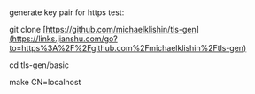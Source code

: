 #
generate key pair for https test:

git clone [https://github.com/michaelklishin/tls-gen](https://links.jianshu.com/go?to=https%3A%2F%2Fgithub.com%2Fmichaelklishin%2Ftls-gen)

cd tls-gen/basic

make CN=localhost